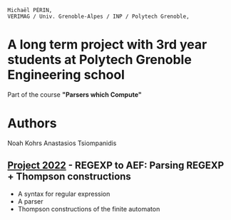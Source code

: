 ```
Michaël PÉRIN,
VERIMAG / Univ. Grenoble-Alpes / INP / Polytech Grenoble,
```

# A long term project with 3rd year students at Polytech Grenoble Engineering school

Part of the course __"Parsers which Compute"__

# Authors
Noah Kohrs
Anastasios Tsiompanidis

## [Project 2022](sujet/2022/) - REGEXP to AEF: Parsing REGEXP + Thompson constructions

- A syntax for regular expression
- A parser
- Thompson constructions of the finite automaton
